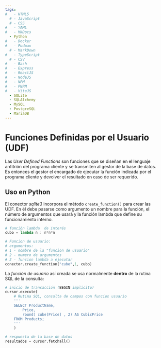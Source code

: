 ```yaml
---
tags:
#   - HTML5
  # - JavaScript
  # - CSS
#   - YAML
#   - MkDocs
  - Python
#   - Docker
#   - Podman
  # - MarkDown
#   - TypeScript
  # - CSV
#   - Bash
#   - Express
#   - ReactJS
#   - NodeJS
#   - NPM
#   - PNPM
#   - ViteJS
  - SQLite
  - SQLAlchemy
  - MySQL
  - PostgreSQL
  - MariaDB
---
```


<!-- # User Defined Functions (UDF) -->
# Funciones Definidas por el Usuario (UDF)

Las *User Defined Functions* son funciones que se diseñan en el lenguaje anfitrión del programa cliente y se transmiten al gestor de la base de datos. 
Es entonces el gestor el encargado de ejecutar la función indicada por el programa cliente y devolver el resultado en caso de ser requerido.


## Uso en Python

<!-- 

Las funciones definidas por el usuario se crean con  -->


El conector *sqlite3* incorpora
el método `create_function()`
para crear las UDF.
En él debe pasarse como argumento un nombre para la función, 
el número de argumentos que usará 
y la función lambda que define su funcionamiento interno.

```python title="UDF - definición"
# función lambda  de interés 
cubo = lambda n : n*n*n

# Funcion de usuario:
# argumentos: 
# 1 - nombre de la "funcion de usuario"
# 2 - numero de argumentos
# 3 - funcion lambda a ejecutar
conector.create_function("cube",1, cubo)
```

La *función de usuario* así creada se usa normalmente **dentro** de la rutina SQL de la consulta:

```python title="UDF - uso" hl_lines="7"
# inicio de transacción (BEGIN implícito)
cursor.execute(
    # Rutina SQL, consulta de campos con funcion usuario
    '''
    SELECT ProductName, 
        Price, 
        round( cube(Price) , 2) AS CubicPrice 
    FROM Products;
    '''
    )

# respuesta de la base de datos
resultados = cursor.fetchall()
```

